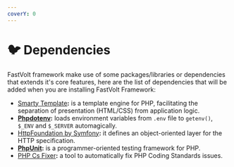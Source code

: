 ```yaml
---
coverY: 0
---
```


# 🐦 Dependencies

FastVolt framework make use of some packages/libraries or dependencies that extends it's core features, here are the list of dependencies that will be added when you are installing FastVolt Framework:



* [Smarty Template](https://smarty-php.github.io/smarty)**:** is a template engine for PHP, facilitating the separation of presentation (HTML/CSS) from application logic.
* [**Phpdotenv**](https://github.com/vlucas/phpdotenv)**:** loads environment variables from `.env` file to `getenv()`, `$_ENV` and `$_SERVER` automagically.
* [HttpFoundation by Symfony](https://symfony.com/doc/current/components/http\_foundation.html)**:** it defines an object-oriented layer for the HTTP specification.
* [**PhpUnit**](https://phpunit.de/)**:** is a programmer-oriented testing framework for PHP.
* [PHP Cs Fixer](https://github.com/PHP-CS-Fixer/PHP-CS-Fixer)**:** a tool to automatically fix PHP Coding Standards issues.



